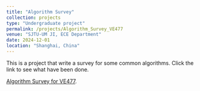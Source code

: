 ```yaml
---
title: "Algorithm Survey"
collection: projects
type: "Undergraduate project"
permalink: /projects/Algorithm_Survey_VE477
venue: "SJTU-UM JI, ECE Department"
date: 2024-12-01
location: "Shanghai, China"
---
```


This is a project that write a survey for some common algorithms. Click the link to see what have been done.

[Algorithm Survey for VE477](../assets/Algorithm_Survey_VE477.pdf).

